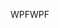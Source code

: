 <span data-ttu-id="1de66-101">WPF</span><span class="sxs-lookup"><span data-stu-id="1de66-101">WPF</span></span>